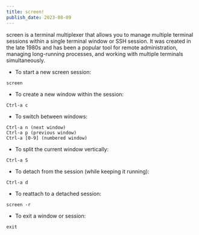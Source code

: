 ```yaml
---
title: screen!
publish_date: 2023-08-09
---
```


screen is a terminal multiplexer that allows you to manage multiple terminal sessions within a single terminal window or SSH session. It was created in the late 1980s and has been a popular tool for remote administration, managing long-running processes, and working with multiple terminals simultaneously.
- To start a new screen session:
```
screen
```
- To create a new window within the session:
```
Ctrl-a c
```
- To switch between windows:
```
Ctrl-a n (next window)
Ctrl-a p (previous window)
Ctrl-a [0-9] (numbered window)
```
- To split the current window vertically:
```
Ctrl-a S
```
- To detach from the session (while keeping it running):
```
Ctrl-a d
```
- To reattach to a detached session:
```
screen -r
```
- To exit a window or session:
```
exit
```
